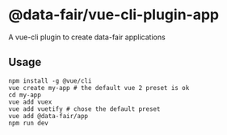 # @data-fair/vue-cli-plugin-app

A vue-cli plugin to create data-fair applications

## Usage

    npm install -g @vue/cli
    vue create my-app # the default vue 2 preset is ok
    cd my-app
    vue add vuex
    vue add vuetify # chose the default preset
    vue add @data-fair/app
    npm run dev
